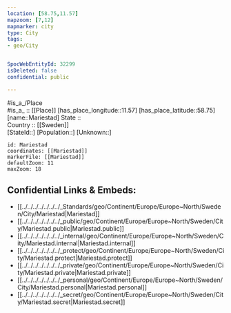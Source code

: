 ```yaml
---
location: [58.75,11.57] 
mapzoom: [7,12] 
mapmarker: city 
type: City
tags:
- geo/City


SpocWebEntityId: 32299
isDeleted: false
confidential: public

---
```

#is_a_/Place  
#is_a_ :: [[Place]] 
[has_place_longitude::11.57] 
[has_place_latitude::58.75] 
[name::Mariestad] 
State ::  
Country :: [[Sweden]]  
[StateId::] 
[Population::] 
[Unknown::] 


```leaflet
id: Mariestad
coordinates: [[Mariestad]] 
markerFile: [[Mariestad]] 
defaultZoom: 11 
maxZoom: 18
```


## Confidential Links & Embeds: 
- [[../../../../../../../_Standards/geo/Continent/Europe/Europe~North/Sweden/City/Mariestad|Mariestad]] 
- [[../../../../../../../_public/geo/Continent/Europe/Europe~North/Sweden/City/Mariestad.public|Mariestad.public]] 
- [[../../../../../../../_internal/geo/Continent/Europe/Europe~North/Sweden/City/Mariestad.internal|Mariestad.internal]] 
- [[../../../../../../../_protect/geo/Continent/Europe/Europe~North/Sweden/City/Mariestad.protect|Mariestad.protect]] 
- [[../../../../../../../_private/geo/Continent/Europe/Europe~North/Sweden/City/Mariestad.private|Mariestad.private]] 
- [[../../../../../../../_personal/geo/Continent/Europe/Europe~North/Sweden/City/Mariestad.personal|Mariestad.personal]] 
- [[../../../../../../../_secret/geo/Continent/Europe/Europe~North/Sweden/City/Mariestad.secret|Mariestad.secret]] 
